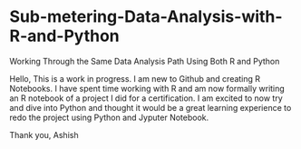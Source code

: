 # Sub-metering-Data-Analysis-with-R-and-Python
Working Through the Same Data Analysis Path Using Both R and Python

Hello, 
This is a work in progress. I am new to Github and creating R Notebooks. I have spent time working with R and am now formally writing an R notebook of a project I did for a certification. I am excited to now try and dive into Python and thought it would be a great learning experience to redo the project using Python and Jyputer Notebook. 

Thank you,
Ashish

